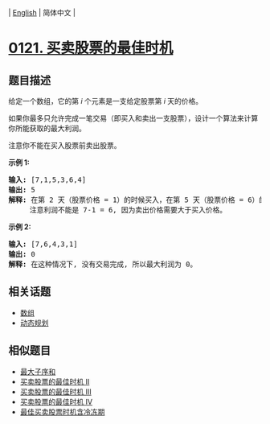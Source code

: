 
| [English](README_EN.md) | 简体中文 |

# [0121. 买卖股票的最佳时机](https://leetcode-cn.com/problems/best-time-to-buy-and-sell-stock/)

## 题目描述

<p>给定一个数组，它的第&nbsp;<em>i</em> 个元素是一支给定股票第 <em>i</em> 天的价格。</p>

<p>如果你最多只允许完成一笔交易（即买入和卖出一支股票），设计一个算法来计算你所能获取的最大利润。</p>

<p>注意你不能在买入股票前卖出股票。</p>

<p><strong>示例 1:</strong></p>

<pre><strong>输入:</strong> [7,1,5,3,6,4]
<strong>输出:</strong> 5
<strong>解释: </strong>在第 2 天（股票价格 = 1）的时候买入，在第 5 天（股票价格 = 6）的时候卖出，最大利润 = 6-1 = 5 。
     注意利润不能是 7-1 = 6, 因为卖出价格需要大于买入价格。
</pre>

<p><strong>示例 2:</strong></p>

<pre><strong>输入:</strong> [7,6,4,3,1]
<strong>输出:</strong> 0
<strong>解释: </strong>在这种情况下, 没有交易完成, 所以最大利润为 0。
</pre>


## 相关话题

- [数组](https://leetcode-cn.com/tag/array)
- [动态规划](https://leetcode-cn.com/tag/dynamic-programming)

## 相似题目

- [最大子序和](../maximum-subarray/README.md)
- [买卖股票的最佳时机 II](../best-time-to-buy-and-sell-stock-ii/README.md)
- [买卖股票的最佳时机 III](../best-time-to-buy-and-sell-stock-iii/README.md)
- [买卖股票的最佳时机 IV](../best-time-to-buy-and-sell-stock-iv/README.md)
- [最佳买卖股票时机含冷冻期](../best-time-to-buy-and-sell-stock-with-cooldown/README.md)
